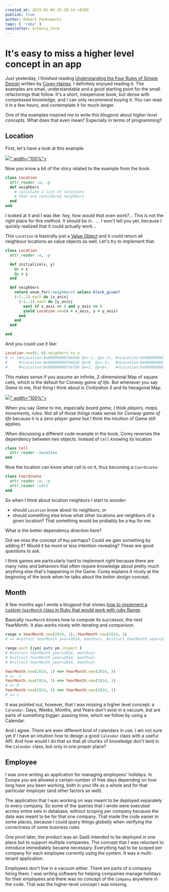 ```yaml
---
created_at: 2015-01-04 15:28:14 +0100
publish: true
author: Robert Pankowecki
tags: [ 'ruby' ]
newsletter: arkency_form
---
```


# It's easy to miss a higher level concept in an app

Just yesterday, I finished reading [Understanding the Four Rules of Simple Design](https://leanpub.com/4rulesofsimpledesign)
written by [Corey Haines](https://twitter.com/coreyhaines). I definitely
enjoyed reading it. The examples are small, understandable and a good starting point
for the small refactorings that follow. It's a short, inexpensive book, but dense with
compressed knowledge, and I can only recommend buying it. You can read it in a few hours, and contemplate it
for much longer.

One of the examples inspired me to write this blogpost about _higher level
concepts_. What does that even mean? Especially in terms of programming?

<!-- more -->

## Location

First, let's have a look at this example:

<a href="/assets/images/higher-level-concept/four_rules_of_simple_design_page_screenshot.png" rel="lightbox[rules]">
  <img src="<%= src_fit("higher-level-concept/four_rules_of_simple_design_page_screenshot.png") %>" width="100%">
</a>

Now you know a bit of the story related to the example from the book.

```ruby
class Location
  attr_reader :x, :y
  def neighbors
    # calculate a list of locations
    # that are considered neighbors
  end
end
```

I looked at it and I was like: _hey, how would that even work?_...
This is not the right place for this method. It should be in `...` I won't tell
you yet, because I quickly realized that it could actually work...

This `Location` is basically just a [Value Object](http://martinfowler.com/bliki/ValueObject.html) 
and it could return all neighbour locations as value objects as well. Let's try to implement that.

```ruby
class Location
  attr_reader :x, :y

  def initialize(x, y)
    @x = x
    @y = y
  end

  def neighbors
    return enum_for(:neighbors) unless block_given?
    (-1..1).each do |x_axis|
      (-1..1).each do |y_axis|
        next if x_axis == 0 and y_axis == 0
        yield Location.new(x + x_axis, y + y_axis)
      end
    end
  end

end
```

And you could use it like:

```ruby
Location.new(0, 0).neighbors.to_a
# => [#<Location:0x00000000fde8a0 @x=-1, @y=-1>, #<Location:0x00000000fde878 @x=-1, @y=0>, #<Location:0x00000000fde850 @x=-1, @y=1>,
#     #<Location:0x00000000fde828 @x=0, @y=-1>,  #<Location:0x00000000fde7d8 @x=0, @y=1>,  #<Location:0x00000000fde7b0 @x=1, @y=-1>,
#     #<Location:0x00000000fde788 @x=1, @y=0>,   #<Location:0x00000000fde760 @x=1, @y=1>] 
```

This makes sense if you assume an infinite, 2-dimensional Map of square cells, which is the default for 
_Conway game of life_. But whenever you say _Game_ to me, first thing I think
about is _Civilization 5_ and its hexagonal Map.

<a href="/assets/images/higher-level-concept/civ5_map_hexes.jpg" rel="lightbox[civ5]">
  <img src="<%= src_fit("higher-level-concept/civ5_map_hexes.jpg") %>" width="100%">
</a>

When you say _Game_ to me, especially _board game_, I think _players,
maps, movements, rules_. Not all of those things make sense for _Conway game of life_ because
it is a _zero-player game_ but I think the intuition of Game still applies.

When discussing a different code example in the book, Corey reverses
the dependency between two objects. Instead of `Cell` knowing its location

```ruby
class Cell
  attr_reader :location
end
```

Now the location can know what cell is on it, thus becoming a `Coordinate`:

```ruby
class Coordinate
  attr_reader :x, :y
  attr_reader :cell
end
```

So when I think about location neighbors I start to wonder:

* should `Location` know about its neighbors, or
* should something else know what other locations are neighbors of a given location?
That something would be probably be a `Map` for me.

What is the better dependency direction here?

Did we miss the concept of `Map` perhaps? Could we gain something by adding
it? Would it be more or less intention-revealing? These are good questions
to ask.

I think games are particularly hard to implement _right_ because there are many rules
and behaviors that often require knowledge about pretty much anything else that's
happening in the Game. Corey explains it nicely at the beginning of the book when he
talks about the _better design_ concept.

## Month

A few months ago I wrote a blogpost that shows [how to implement a custom `YearMonth`
class in Ruby that would work with ruby Range](/2014/08/using-ruby-range-with-custom-classes/).

Basically `YearMonth` knows how to compute its successor, the next YearMonth. It also works nicely with iterating
and comparison.

```ruby
range = YearMonth.new(2014, 1)..YearMonth.new(2014, 3)
# => #<struct YearMonth year=2014, month=1>..#<struct YearMonth year=2014, month=3>

range.each {|ym| puts ym.inspect }
# #<struct YearMonth year=2014, month=1>
# #<struct YearMonth year=2014, month=2>
# #<struct YearMonth year=2014, month=3>

YearMonth.new(2014, 1) <=> YearMonth.new(2014, 3)
# => -1
YearMonth.new(2014, 1) <=> YearMonth.new(2014, 1)
# => 0
YearMonth.new(2014, 3) <=> YearMonth.new(2014, 1)
# => 1
```

It was pointed out, however, that I was missing a higher level concept: a `Calendar`.
Days, Weeks, Months, and Years don't exist in a vacuum, but are parts of something
bigger: passing time, which we follow by using a Calendar.

And I agree. There are even different kind of calendars in use. I am not sure yet
if I have an intuition how to design a good `Calendar` class with a useful API.
And how would I do that so that all chunks of knowledge don't land in the `Calendar` class,
but only in one proper place?

## Employee

I was once writing an application for managing employees' holidays. In Europe you are allowed
a certain number of free days depending on how long have you been working, both in your life as a 
whole and for that particular employer (and other factors as well).

The application that I was working on was meant to be deployed separately to every company. So some of the queries
that I wrote were executed across entire sets in database, without scoping per company because
the data was meant to be for that one company. That made the code easier in some places, because I could
query things _globally_ when verifying the correctness of some business rules.

One pivot later, the product was an SaaS intended to be deployed in one place but to support
multiple companies. The concept that I was reluctant to introduce immediately became
necessary. Everything had to be scoped per company for each employee currently using the
system. It was a multi-tenant application.

Employees don't live in a vacuum either. There are parts of a company hiring them. I was writing
software for helping companies manage holidays for their employees and there was no concept
of the `Company` anywhere in the code. That was the higher-level concept I was missing.
